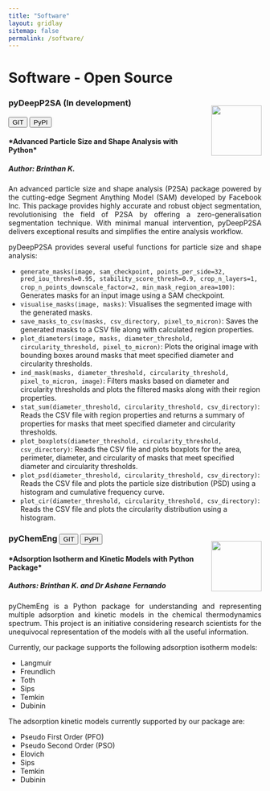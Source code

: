 ```yaml
---
title: "Software"
layout: gridlay
sitemap: false
permalink: /software/
---
```


# Software - Open Source 

<div class="rowl1">
<div class="row align-items-end">
<div class="col-md-12 col-sm-12">
<img src="{{site.url}}{{site.baseurl}}/images/Software/pydeepp2sa.jpg" style="width:100px; min-width:10%; max-width:100%; margin-left:20px; margin-right:0px; margin-bottom:0px; margin-top:15px;" align="right"/>
<h3>pyDeepP2SA (In development)

<a href="https://github.com/BrinthanK/pyDeepP2SA" target="_blank"><button class="btn btn-info btn-sm">GIT</button></a>
<a href="https://pypi.org/project/pyDeepP2SA/" target="_blank"><button class="btn btn-danger btn-sm">PyPI</button></a> </h3>

<h4>
*Advanced Particle Size and Shape Analysis with Python*
</h4>
<h5>
<b>Author:</b>
<i>Brinthan K.</i></h5>


<div style="text-align:justify">

An advanced particle size and shape analysis (P2SA) package powered by the cutting-edge Segment Anything Model (SAM) developed by Facebook Inc. This package provides highly accurate and robust object segmentation, revolutionising the field of P2SA by offering a zero-generalisation segmentation technique. With minimal manual intervention, pyDeepP2SA delivers exceptional results and simplifies the entire analysis workflow.  

pyDeepP2SA provides several useful functions for particle size and shape analysis:
</div>

<div style="text-align:left">


- `generate_masks(image, sam_checkpoint, points_per_side=32, pred_iou_thresh=0.95, stability_score_thresh=0.9, crop_n_layers=1, crop_n_points_downscale_factor=2, min_mask_region_area=100)`: Generates masks for an input image using a SAM checkpoint.
- `visualise_masks(image, masks)`: Visualises the segmented image with the generated masks.
- `save_masks_to_csv(masks, csv_directory, pixel_to_micron)`: Saves the generated masks to a CSV file along with calculated region properties.
- `plot_diameters(image, masks, diameter_threshold, circularity_threshold, pixel_to_micron)`: Plots the original image with bounding boxes around masks that meet specified diameter and circularity thresholds.
- `ind_mask(masks, diameter_threshold, circularity_threshold, pixel_to_micron, image)`: Filters masks based on diameter and circularity thresholds and plots the filtered masks along with their region properties.
- `stat_sum(diameter_threshold, circularity_threshold, csv_directory)`: Reads the CSV file with region properties and returns a summary of properties for masks that meet specified diameter and circularity thresholds.
- `plot_boxplots(diameter_threshold, circularity_threshold, csv_directory)`: Reads the CSV file and plots boxplots for the area, perimeter, diameter, and circularity of masks that meet specified diameter and circularity thresholds.
- `plot_psd(diameter_threshold, circularity_threshold, csv_directory)`: Reads the CSV file and plots the particle size distribution (PSD) using a histogram and cumulative frequency curve.
- `plot_cir(diameter_threshold, circularity_threshold, csv_directory)`: Reads the CSV file and plots the circularity distribution using a histogram.

</div>
</div>
</div>
</div>

<div class="rowl1">
<div class="row align-items-end">
<div class="col-md-12 col-sm-12">
<img src="{{site.url}}{{site.baseurl}}/images/Software/pychemeng.jpg" style="width:100px; min-width:10%; max-width:100%; margin-left:20px; margin-right:0px; margin-bottom:0px; margin-top:15px;" align="right"/>
<h3>pyChemEng
<a href="https://github.com/Ashane-F/pyChemEng" target="_blank"><button class="btn btn-info btn-sm">GIT</button></a>
<a href="https://pypi.org/project/pyChemEng/" target="_blank"><button class="btn btn-danger btn-sm">PyPI</button></a> </h3>

<h4>
*Adsorption Isotherm and Kinetic Models with Python Package* </h4>
<h5>
<b>Authors:</b>
<i>Brinthan K. and Dr Ashane Fernando</i></h5>


<div style="text-align:justify">

pyChemEng is a Python package for understanding and representing multiple adsorption and kinetic models in the chemical thermodynamics spectrum. This project is an initiative considering research scientists for the unequivocal representation of the models with all the useful information.

Currently, our package supports the following adsorption isotherm models:

- Langmuir
- Freundlich
- Toth
- Sips
- Temkin
- Dubinin

The adsorption kinetic models currently supported by our package are:

- Pseudo First Order (PFO)
- Pseudo Second Order (PSO)
- Elovich
- Sips
- Temkin
- Dubinin

</div>
</div>
</div>
</div>